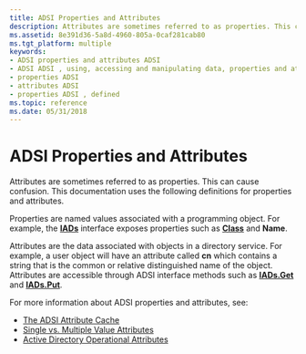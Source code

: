 ```yaml
---
title: ADSI Properties and Attributes
description: Attributes are sometimes referred to as properties. This can cause confusion. This documentation uses the following definitions for properties and attributes.
ms.assetid: 8e391d36-5a8d-4960-805a-0caf281cab80
ms.tgt_platform: multiple
keywords:
- ADSI properties and attributes ADSI
- ADSI ADSI , using, accessing and manipulating data, properties and attributes
- properties ADSI
- attributes ADSI
- properties ADSI , defined
ms.topic: reference
ms.date: 05/31/2018
---
```


# ADSI Properties and Attributes

Attributes are sometimes referred to as properties. This can cause confusion. This documentation uses the following definitions for properties and attributes.

Properties are named values associated with a programming object. For example, the [**IADs**](/windows/desktop/api/Iads/nn-iads-iads) interface exposes properties such as [**Class**](iads-property-methods.md) and **Name**.

Attributes are the data associated with objects in a directory service. For example, a user object will have an attribute called **cn** which contains a string that is the common or relative distinguished name of the object. Attributes are accessible through ADSI interface methods such as [**IADs.Get**](/windows/desktop/api/Iads/nf-iads-iads-get) and [**IADs.Put**](/windows/desktop/api/Iads/nf-iads-iads-put).

For more information about ADSI properties and attributes, see:

-   [The ADSI Attribute Cache](the-adsi-attribute-cache.md)
-   [Single vs. Multiple Value Attributes](single-vs--multiple-value-attributes.md)
-   [Active Directory Operational Attributes](active-directory-operational-attributes.md)

 

 





